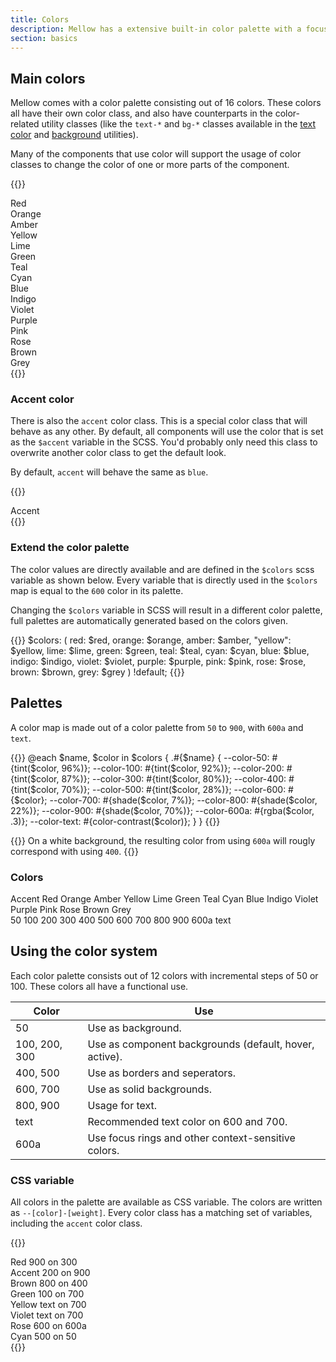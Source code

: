 ```yaml
---
title: Colors
description: Mellow has a extensive built-in color palette with a focus on providing colors with a purpose.
section: basics
---
```


## Main colors
Mellow comes with a color palette consisting out of 16 colors. These colors all have their own color class, and also have counterparts in the color-related utility classes (like the `text-*` and `bg-*` classes available in the [text color](/utilities/color) and [background](/utilities/background) utilities).

Many of the components that use color will support the usage of color classes to change the color of one or more parts of the component.

{{<example class="docs-colors-preview" show_code="false">}}
<div class="grid grid-2 grid-sm-4">
  <div class="color red">Red</div>
  <div class="color orange">Orange</div>
  <div class="color amber">Amber</div>
  <div class="color yellow">Yellow</div>
  <div class="color lime">Lime</div>
  <div class="color green">Green</div>
  <div class="color teal">Teal</div>
  <div class="color cyan">Cyan</div>
  <div class="color blue">Blue</div>
  <div class="color indigo">Indigo</div>
  <div class="color violet">Violet</div>
  <div class="color purple">Purple</div>
  <div class="color pink">Pink</div>
  <div class="color rose">Rose</div>
  <div class="color brown">Brown</div>
  <div class="color grey">Grey</div>
</div>
{{</example>}}

### Accent color
There is also the `accent` color class. This is a special color class that will behave as any other. By default, all components will use the color that is set as the `$accent` variable in the SCSS. You'd probably only need this class to overwrite another color class to get the default look.

By default, `accent` will behave the same as `blue`.

{{<example class="docs-colors-preview" show_code="false">}}
<div class="grid grid-2 grid-sm-4">
  <div class="color accent">Accent</div>
</div>
{{</example>}}

### Extend the color palette
The color values are directly available and are defined in the `$colors` scss variable as shown below. Every variable that is directly used in the `$colors` map is equal to the `600` color in its palette.

Changing the `$colors` variable in SCSS will result in a different color palette, full palettes are automatically generated based on the colors given.

{{<example show_preview="false" lang="scss">}}
$colors: (
  red: $red,
  orange: $orange,
  amber: $amber,
  "yellow": $yellow,
  lime: $lime,
  green: $green,
  teal: $teal,
  cyan: $cyan,
  blue: $blue,
  indigo: $indigo,
  violet: $violet,
  purple: $purple,
  pink: $pink,
  rose: $rose,
  brown: $brown,
  grey: $grey
) !default;
{{</example>}}

## Palettes
A color map is made out of a color palette from `50` to `900`, with `600a` and `text`.

{{<example show_preview="false" lang="scss">}}
@each $name, $color in $colors {
  .#{$name} {
    --color-50: #{tint($color, 96%)};
    --color-100: #{tint($color, 92%)};
    --color-200: #{tint($color, 87%)};
    --color-300: #{tint($color, 80%)};
    --color-400: #{tint($color, 70%)};
    --color-500: #{tint($color, 28%)};
    --color-600: #{$color};
    --color-700: #{shade($color, 7%)};
    --color-800: #{shade($color, 22%)};
    --color-900: #{shade($color, 70%)};
    --color-600a: #{rgba($color, .3)};
    --color-text: #{color-contrast($color)};
  }
}
{{</example>}}

{{<note>}}
On a white background, the resulting color from using `600a` will rougly correspond with using `400`.
{{</note>}}

### Colors
<div class="d-flex mb-3">
  <div class="w-4 flex-shrink-0">
    <div class="grid grid-1 gap-1">
      <span style="height: 21px"></span>
      <span style="height: 48px" class="fw-bold d-flex align-items-center">Accent</span>
      <span style="height: 48px" class="fw-bold d-flex align-items-center text-red">Red</span>
      <span style="height: 48px" class="fw-bold d-flex align-items-center text-orange">Orange</span>
      <span style="height: 48px" class="fw-bold d-flex align-items-center text-amber">Amber</span>
      <span style="height: 48px" class="fw-bold d-flex align-items-center text-yellow">Yellow</span>
      <span style="height: 48px" class="fw-bold d-flex align-items-center text-lime">Lime</span>
      <span style="height: 48px" class="fw-bold d-flex align-items-center text-green">Green</span>
      <span style="height: 48px" class="fw-bold d-flex align-items-center text-teal">Teal</span>
      <span style="height: 48px" class="fw-bold d-flex align-items-center text-cyan">Cyan</span>
      <span style="height: 48px" class="fw-bold d-flex align-items-center text-blue">Blue</span>
      <span style="height: 48px" class="fw-bold d-flex align-items-center text-indigo">Indigo</span>
      <span style="height: 48px" class="fw-bold d-flex align-items-center text-violet">Violet</span>
      <span style="height: 48px" class="fw-bold d-flex align-items-center text-purple">Purple</span>
      <span style="height: 48px" class="fw-bold d-flex align-items-center text-pink">Pink</span>
      <span style="height: 48px" class="fw-bold d-flex align-items-center text-rose">Rose</span>
      <span style="height: 48px" class="fw-bold d-flex align-items-center text-brown">Brown</span>
      <span style="height: 48px" class="fw-bold d-flex align-items-center text-grey">Grey</span>
    </div>
  </div>
  <div class="grid grid-1 gap-1">
    <div class="grid grid-12 gap-1">
      <span class="text-center">50</span>
      <span class="text-center">100</span>
      <span class="text-center">200</span>
      <span class="text-center">300</span>
      <span class="text-center">400</span>
      <span class="text-center">500</span>
      <span class="text-center">600</span>
      <span class="text-center">700</span>
      <span class="text-center">800</span>
      <span class="text-center">900</span>
      <span class="text-center">600a</span>
      <span class="text-center">text</span>
    </div>
    <div class="grid grid-12 gap-1 accent">
      <div class="py-4 rounded-sm" style="background: var(--color-50)"></div>
      <div class="py-4 rounded-sm" style="background: var(--color-100)"></div>
      <div class="py-4 rounded-sm" style="background: var(--color-200)"></div>
      <div class="py-4 rounded-sm" style="background: var(--color-300)"></div>
      <div class="py-4 rounded-sm" style="background: var(--color-400)"></div>
      <div class="py-4 rounded-sm" style="background: var(--color-500)"></div>
      <div class="py-4 rounded-sm" style="background: var(--color-600)"></div>
      <div class="py-4 rounded-sm" style="background: var(--color-700)"></div>
      <div class="py-4 rounded-sm" style="background: var(--color-800)"></div>
      <div class="py-4 rounded-sm" style="background: var(--color-900)"></div>
      <div class="py-4 rounded-sm" style="background: var(--color-600a)"></div>
      <div class="py-4 rounded-sm" style="background: var(--color-text)"></div>
    </div>
    <div class="grid grid-12 gap-1 red">
      <div class="py-4 rounded-sm" style="background: var(--color-50)"></div>
      <div class="py-4 rounded-sm" style="background: var(--color-100)"></div>
      <div class="py-4 rounded-sm" style="background: var(--color-200)"></div>
      <div class="py-4 rounded-sm" style="background: var(--color-300)"></div>
      <div class="py-4 rounded-sm" style="background: var(--color-400)"></div>
      <div class="py-4 rounded-sm" style="background: var(--color-500)"></div>
      <div class="py-4 rounded-sm" style="background: var(--color-600)"></div>
      <div class="py-4 rounded-sm" style="background: var(--color-700)"></div>
      <div class="py-4 rounded-sm" style="background: var(--color-800)"></div>
      <div class="py-4 rounded-sm" style="background: var(--color-900)"></div>
      <div class="py-4 rounded-sm" style="background: var(--color-600a)"></div>
      <div class="py-4 rounded-sm" style="background: var(--color-text)"></div>
    </div>
    <div class="grid grid-12 gap-1 orange">
      <div class="py-4 rounded-sm" style="background: var(--color-50)"></div>
      <div class="py-4 rounded-sm" style="background: var(--color-100)"></div>
      <div class="py-4 rounded-sm" style="background: var(--color-200)"></div>
      <div class="py-4 rounded-sm" style="background: var(--color-300)"></div>
      <div class="py-4 rounded-sm" style="background: var(--color-400)"></div>
      <div class="py-4 rounded-sm" style="background: var(--color-500)"></div>
      <div class="py-4 rounded-sm" style="background: var(--color-600)"></div>
      <div class="py-4 rounded-sm" style="background: var(--color-700)"></div>
      <div class="py-4 rounded-sm" style="background: var(--color-800)"></div>
      <div class="py-4 rounded-sm" style="background: var(--color-900)"></div>
      <div class="py-4 rounded-sm" style="background: var(--color-600a)"></div>
      <div class="py-4 rounded-sm" style="background: var(--color-text)"></div>
    </div>
    <div class="grid grid-12 gap-1 amber">
      <div class="py-4 rounded-sm" style="background: var(--color-50)"></div>
      <div class="py-4 rounded-sm" style="background: var(--color-100)"></div>
      <div class="py-4 rounded-sm" style="background: var(--color-200)"></div>
      <div class="py-4 rounded-sm" style="background: var(--color-300)"></div>
      <div class="py-4 rounded-sm" style="background: var(--color-400)"></div>
      <div class="py-4 rounded-sm" style="background: var(--color-500)"></div>
      <div class="py-4 rounded-sm" style="background: var(--color-600)"></div>
      <div class="py-4 rounded-sm" style="background: var(--color-700)"></div>
      <div class="py-4 rounded-sm" style="background: var(--color-800)"></div>
      <div class="py-4 rounded-sm" style="background: var(--color-900)"></div>
      <div class="py-4 rounded-sm" style="background: var(--color-600a)"></div>
      <div class="py-4 rounded-sm" style="background: var(--color-text)"></div>
    </div>
    <div class="grid grid-12 gap-1 yellow">
      <div class="py-4 rounded-sm" style="background: var(--color-50)"></div>
      <div class="py-4 rounded-sm" style="background: var(--color-100)"></div>
      <div class="py-4 rounded-sm" style="background: var(--color-200)"></div>
      <div class="py-4 rounded-sm" style="background: var(--color-300)"></div>
      <div class="py-4 rounded-sm" style="background: var(--color-400)"></div>
      <div class="py-4 rounded-sm" style="background: var(--color-500)"></div>
      <div class="py-4 rounded-sm" style="background: var(--color-600)"></div>
      <div class="py-4 rounded-sm" style="background: var(--color-700)"></div>
      <div class="py-4 rounded-sm" style="background: var(--color-800)"></div>
      <div class="py-4 rounded-sm" style="background: var(--color-900)"></div>
      <div class="py-4 rounded-sm" style="background: var(--color-600a)"></div>
      <div class="py-4 rounded-sm" style="background: var(--color-text)"></div>
    </div>
    <div class="grid grid-12 gap-1 lime">
      <div class="py-4 rounded-sm" style="background: var(--color-50)"></div>
      <div class="py-4 rounded-sm" style="background: var(--color-100)"></div>
      <div class="py-4 rounded-sm" style="background: var(--color-200)"></div>
      <div class="py-4 rounded-sm" style="background: var(--color-300)"></div>
      <div class="py-4 rounded-sm" style="background: var(--color-400)"></div>
      <div class="py-4 rounded-sm" style="background: var(--color-500)"></div>
      <div class="py-4 rounded-sm" style="background: var(--color-600)"></div>
      <div class="py-4 rounded-sm" style="background: var(--color-700)"></div>
      <div class="py-4 rounded-sm" style="background: var(--color-800)"></div>
      <div class="py-4 rounded-sm" style="background: var(--color-900)"></div>
      <div class="py-4 rounded-sm" style="background: var(--color-600a)"></div>
      <div class="py-4 rounded-sm" style="background: var(--color-text)"></div>
    </div>
    <div class="grid grid-12 gap-1 green">
      <div class="py-4 rounded-sm" style="background: var(--color-50)"></div>
      <div class="py-4 rounded-sm" style="background: var(--color-100)"></div>
      <div class="py-4 rounded-sm" style="background: var(--color-200)"></div>
      <div class="py-4 rounded-sm" style="background: var(--color-300)"></div>
      <div class="py-4 rounded-sm" style="background: var(--color-400)"></div>
      <div class="py-4 rounded-sm" style="background: var(--color-500)"></div>
      <div class="py-4 rounded-sm" style="background: var(--color-600)"></div>
      <div class="py-4 rounded-sm" style="background: var(--color-700)"></div>
      <div class="py-4 rounded-sm" style="background: var(--color-800)"></div>
      <div class="py-4 rounded-sm" style="background: var(--color-900)"></div>
      <div class="py-4 rounded-sm" style="background: var(--color-600a)"></div>
      <div class="py-4 rounded-sm" style="background: var(--color-text)"></div>
    </div>
    <div class="grid grid-12 gap-1 teal">
      <div class="py-4 rounded-sm" style="background: var(--color-50)"></div>
      <div class="py-4 rounded-sm" style="background: var(--color-100)"></div>
      <div class="py-4 rounded-sm" style="background: var(--color-200)"></div>
      <div class="py-4 rounded-sm" style="background: var(--color-300)"></div>
      <div class="py-4 rounded-sm" style="background: var(--color-400)"></div>
      <div class="py-4 rounded-sm" style="background: var(--color-500)"></div>
      <div class="py-4 rounded-sm" style="background: var(--color-600)"></div>
      <div class="py-4 rounded-sm" style="background: var(--color-700)"></div>
      <div class="py-4 rounded-sm" style="background: var(--color-800)"></div>
      <div class="py-4 rounded-sm" style="background: var(--color-900)"></div>
      <div class="py-4 rounded-sm" style="background: var(--color-600a)"></div>
      <div class="py-4 rounded-sm" style="background: var(--color-text)"></div>
    </div>
    <div class="grid grid-12 gap-1 cyan">
      <div class="py-4 rounded-sm" style="background: var(--color-50)"></div>
      <div class="py-4 rounded-sm" style="background: var(--color-100)"></div>
      <div class="py-4 rounded-sm" style="background: var(--color-200)"></div>
      <div class="py-4 rounded-sm" style="background: var(--color-300)"></div>
      <div class="py-4 rounded-sm" style="background: var(--color-400)"></div>
      <div class="py-4 rounded-sm" style="background: var(--color-500)"></div>
      <div class="py-4 rounded-sm" style="background: var(--color-600)"></div>
      <div class="py-4 rounded-sm" style="background: var(--color-700)"></div>
      <div class="py-4 rounded-sm" style="background: var(--color-800)"></div>
      <div class="py-4 rounded-sm" style="background: var(--color-900)"></div>
      <div class="py-4 rounded-sm" style="background: var(--color-600a)"></div>
      <div class="py-4 rounded-sm" style="background: var(--color-text)"></div>
    </div>
    <div class="grid grid-12 gap-1 blue">
      <div class="py-4 rounded-sm" style="background: var(--color-50)"></div>
      <div class="py-4 rounded-sm" style="background: var(--color-100)"></div>
      <div class="py-4 rounded-sm" style="background: var(--color-200)"></div>
      <div class="py-4 rounded-sm" style="background: var(--color-300)"></div>
      <div class="py-4 rounded-sm" style="background: var(--color-400)"></div>
      <div class="py-4 rounded-sm" style="background: var(--color-500)"></div>
      <div class="py-4 rounded-sm" style="background: var(--color-600)"></div>
      <div class="py-4 rounded-sm" style="background: var(--color-700)"></div>
      <div class="py-4 rounded-sm" style="background: var(--color-800)"></div>
      <div class="py-4 rounded-sm" style="background: var(--color-900)"></div>
      <div class="py-4 rounded-sm" style="background: var(--color-600a)"></div>
      <div class="py-4 rounded-sm" style="background: var(--color-text)"></div>
    </div>
    <div class="grid grid-12 gap-1 indigo">
      <div class="py-4 rounded-sm" style="background: var(--color-50)"></div>
      <div class="py-4 rounded-sm" style="background: var(--color-100)"></div>
      <div class="py-4 rounded-sm" style="background: var(--color-200)"></div>
      <div class="py-4 rounded-sm" style="background: var(--color-300)"></div>
      <div class="py-4 rounded-sm" style="background: var(--color-400)"></div>
      <div class="py-4 rounded-sm" style="background: var(--color-500)"></div>
      <div class="py-4 rounded-sm" style="background: var(--color-600)"></div>
      <div class="py-4 rounded-sm" style="background: var(--color-700)"></div>
      <div class="py-4 rounded-sm" style="background: var(--color-800)"></div>
      <div class="py-4 rounded-sm" style="background: var(--color-900)"></div>
      <div class="py-4 rounded-sm" style="background: var(--color-600a)"></div>
      <div class="py-4 rounded-sm" style="background: var(--color-text)"></div>
    </div>
    <div class="grid grid-12 gap-1 violet">
      <div class="py-4 rounded-sm" style="background: var(--color-50)"></div>
      <div class="py-4 rounded-sm" style="background: var(--color-100)"></div>
      <div class="py-4 rounded-sm" style="background: var(--color-200)"></div>
      <div class="py-4 rounded-sm" style="background: var(--color-300)"></div>
      <div class="py-4 rounded-sm" style="background: var(--color-400)"></div>
      <div class="py-4 rounded-sm" style="background: var(--color-500)"></div>
      <div class="py-4 rounded-sm" style="background: var(--color-600)"></div>
      <div class="py-4 rounded-sm" style="background: var(--color-700)"></div>
      <div class="py-4 rounded-sm" style="background: var(--color-800)"></div>
      <div class="py-4 rounded-sm" style="background: var(--color-900)"></div>
      <div class="py-4 rounded-sm" style="background: var(--color-600a)"></div>
      <div class="py-4 rounded-sm" style="background: var(--color-text)"></div>
    </div>
    <div class="grid grid-12 gap-1 purple">
      <div class="py-4 rounded-sm" style="background: var(--color-50)"></div>
      <div class="py-4 rounded-sm" style="background: var(--color-100)"></div>
      <div class="py-4 rounded-sm" style="background: var(--color-200)"></div>
      <div class="py-4 rounded-sm" style="background: var(--color-300)"></div>
      <div class="py-4 rounded-sm" style="background: var(--color-400)"></div>
      <div class="py-4 rounded-sm" style="background: var(--color-500)"></div>
      <div class="py-4 rounded-sm" style="background: var(--color-600)"></div>
      <div class="py-4 rounded-sm" style="background: var(--color-700)"></div>
      <div class="py-4 rounded-sm" style="background: var(--color-800)"></div>
      <div class="py-4 rounded-sm" style="background: var(--color-900)"></div>
      <div class="py-4 rounded-sm" style="background: var(--color-600a)"></div>
      <div class="py-4 rounded-sm" style="background: var(--color-text)"></div>
    </div>
    <div class="grid grid-12 gap-1 pink">
      <div class="py-4 rounded-sm" style="background: var(--color-50)"></div>
      <div class="py-4 rounded-sm" style="background: var(--color-100)"></div>
      <div class="py-4 rounded-sm" style="background: var(--color-200)"></div>
      <div class="py-4 rounded-sm" style="background: var(--color-300)"></div>
      <div class="py-4 rounded-sm" style="background: var(--color-400)"></div>
      <div class="py-4 rounded-sm" style="background: var(--color-500)"></div>
      <div class="py-4 rounded-sm" style="background: var(--color-600)"></div>
      <div class="py-4 rounded-sm" style="background: var(--color-700)"></div>
      <div class="py-4 rounded-sm" style="background: var(--color-800)"></div>
      <div class="py-4 rounded-sm" style="background: var(--color-900)"></div>
      <div class="py-4 rounded-sm" style="background: var(--color-600a)"></div>
      <div class="py-4 rounded-sm" style="background: var(--color-text)"></div>
    </div>
    <div class="grid grid-12 gap-1 rose">
      <div class="py-4 rounded-sm" style="background: var(--color-50)"></div>
      <div class="py-4 rounded-sm" style="background: var(--color-100)"></div>
      <div class="py-4 rounded-sm" style="background: var(--color-200)"></div>
      <div class="py-4 rounded-sm" style="background: var(--color-300)"></div>
      <div class="py-4 rounded-sm" style="background: var(--color-400)"></div>
      <div class="py-4 rounded-sm" style="background: var(--color-500)"></div>
      <div class="py-4 rounded-sm" style="background: var(--color-600)"></div>
      <div class="py-4 rounded-sm" style="background: var(--color-700)"></div>
      <div class="py-4 rounded-sm" style="background: var(--color-800)"></div>
      <div class="py-4 rounded-sm" style="background: var(--color-900)"></div>
      <div class="py-4 rounded-sm" style="background: var(--color-600a)"></div>
      <div class="py-4 rounded-sm" style="background: var(--color-text)"></div>
    </div>
    <div class="grid grid-12 gap-1 brown">
      <div class="py-4 rounded-sm" style="background: var(--color-50)"></div>
      <div class="py-4 rounded-sm" style="background: var(--color-100)"></div>
      <div class="py-4 rounded-sm" style="background: var(--color-200)"></div>
      <div class="py-4 rounded-sm" style="background: var(--color-300)"></div>
      <div class="py-4 rounded-sm" style="background: var(--color-400)"></div>
      <div class="py-4 rounded-sm" style="background: var(--color-500)"></div>
      <div class="py-4 rounded-sm" style="background: var(--color-600)"></div>
      <div class="py-4 rounded-sm" style="background: var(--color-700)"></div>
      <div class="py-4 rounded-sm" style="background: var(--color-800)"></div>
      <div class="py-4 rounded-sm" style="background: var(--color-900)"></div>
      <div class="py-4 rounded-sm" style="background: var(--color-600a)"></div>
      <div class="py-4 rounded-sm" style="background: var(--color-text)"></div>
    </div>
    <div class="grid grid-12 gap-1 grey">
      <div class="py-4 rounded-sm" style="background: var(--color-50)"></div>
      <div class="py-4 rounded-sm" style="background: var(--color-100)"></div>
      <div class="py-4 rounded-sm" style="background: var(--color-200)"></div>
      <div class="py-4 rounded-sm" style="background: var(--color-300)"></div>
      <div class="py-4 rounded-sm" style="background: var(--color-400)"></div>
      <div class="py-4 rounded-sm" style="background: var(--color-500)"></div>
      <div class="py-4 rounded-sm" style="background: var(--color-600)"></div>
      <div class="py-4 rounded-sm" style="background: var(--color-700)"></div>
      <div class="py-4 rounded-sm" style="background: var(--color-800)"></div>
      <div class="py-4 rounded-sm" style="background: var(--color-900)"></div>
      <div class="py-4 rounded-sm" style="background: var(--color-600a)"></div>
      <div class="py-4 rounded-sm" style="background: var(--color-text)"></div>
    </div>
  </div>
</div>

## Using the color system
Each color palette consists out of 12 colors with incremental steps of 50 or 100. These colors all have a functional use.

<table class="table">
  <thead>
    <tr>
      <th>Color</th>
      <th>Use</th>
    </tr>
  </thead>
  <tbody>
    <tr>
      <td>50</td>
      <td>Use as background.</td>
    </tr>
    <tr>
      <td>100, 200, 300</td>
      <td>Use as component backgrounds  (default, hover, active).</td>
    </tr>
    <tr>
      <td>400, 500</td>
      <td>Use as borders and seperators.</td>
    </tr>
    <tr>
      <td>600, 700</td>
      <td>Use as solid backgrounds.</td>
    </tr>
    <tr>
      <td>800, 900</td>
      <td>Usage for text.</td>
    </tr>
    <tr>
      <td>text</td>
      <td>Recommended text color on 600 and 700.</td>
    </tr>
    <tr>
      <td>600a</td>
      <td>Use focus rings and other context-sensitive colors.</td>
    </tr>
  </tbody>
</table>

### CSS variable
All colors in the palette are available as CSS variable. The colors are written as `--[color]-[weight]`. Every color class has a matching set of variables, including the `accent` color class.

{{<example class="docs-colors-preview">}}
<div class="grid grid-2 grid-sm-4">
  <div class="rounded p-3" style="background-color: var(--red-300); color: var(--red-900);">Red 900 on 300</div>
  <div class="rounded p-3" style="background-color: var(--accent-900); color: var(--accent-200);">Accent 200 on 900</div>
  <div class="rounded p-3" style="background-color: var(--brown-400); color: var(--brown-800);">Brown 800 on 400</div>
  <div class="rounded p-3" style="background-color: var(--green-700); color: var(--green-100);">Green 100 on 700</div>
  <div class="rounded p-3" style="background-color: var(--yellow-700); color: var(--yellow-text);">Yellow text on 700</div>
  <div class="rounded p-3" style="background-color: var(--violet-700); color: var(--violet-text);">Violet text on 700</div>
  <div class="rounded p-3" style="background-color: var(--rose-600a); color: var(--rose-600);">Rose 600 on 600a</div>
  <div class="rounded p-3" style="background-color: var(--cyan-50); color: var(--cyan-500);">Cyan 500 on 50</div>
</div>
{{</example>}}
